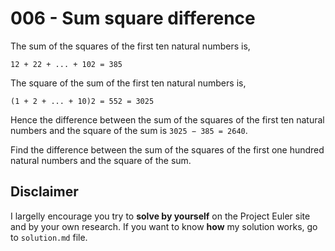 # 006 - Sum square difference

The sum of the squares of the first ten natural numbers is,

```
12 + 22 + ... + 102 = 385
```

The square of the sum of the first ten natural numbers is,

```
(1 + 2 + ... + 10)2 = 552 = 3025
```

Hence the difference between the sum of the squares of the first ten natural numbers and the square of the sum is `3025 − 385 = 2640`.

Find the difference between the sum of the squares of the first one hundred natural numbers and the square of the sum.

## Disclaimer

I largelly encourage you try to **solve by yourself** on the Project Euler site and by your own research. If you want to know **how** my solution works, go to `solution.md` file.
